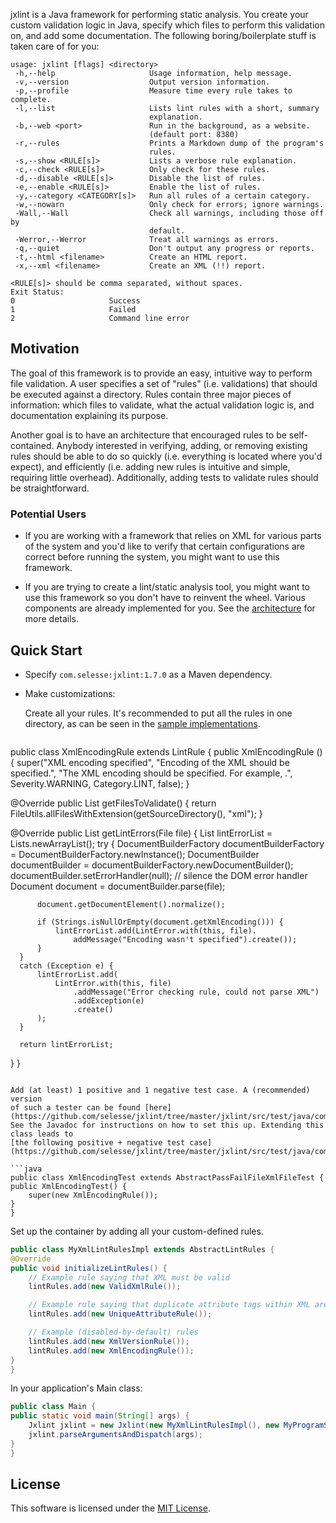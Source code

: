 jxlint is a Java framework for performing static analysis. You create your
custom validation logic in Java, specify which files to perform this
validation on, and add some documentation. The following boring/boilerplate
stuff is taken care of for you:

```
usage: jxlint [flags] <directory>
 -h,--help                     Usage information, help message.
 -v,--version                  Output version information.
 -p,--profile                  Measure time every rule takes to complete.
 -l,--list                     Lists lint rules with a short, summary
                               explanation.
 -b,--web <port>               Run in the background, as a website.
                               (default port: 8380)
 -r,--rules                    Prints a Markdown dump of the program's
                               rules.
 -s,--show <RULE[s]>           Lists a verbose rule explanation.
 -c,--check <RULE[s]>          Only check for these rules.
 -d,--disable <RULE[s]>        Disable the list of rules.
 -e,--enable <RULE[s]>         Enable the list of rules.
 -y,--category <CATEGORY[s]>   Run all rules of a certain category.
 -w,--nowarn                   Only check for errors; ignore warnings.
 -Wall,--Wall                  Check all warnings, including those off by
                               default.
 -Werror,--Werror              Treat all warnings as errors.
 -q,--quiet                    Don't output any progress or reports.
 -t,--html <filename>          Create an HTML report.
 -x,--xml <filename>           Create an XML (!!) report.

<RULE[s]> should be comma separated, without spaces.
Exit Status:
0                     Success
1                     Failed
2                     Command line error
```

Motivation
----------

The goal of this framework is to provide an easy, intuitive way to perform
file validation. A user specifies a set of "rules" (i.e. validations) that
should be executed against a directory. Rules contain three major pieces of
information: which files to validate, what the actual validation logic is, and
documentation explaining its purpose.

Another goal is to have an architecture that encouraged rules to be
self-contained. Anybody interested in verifying, adding, or removing existing
rules should be able to do so quickly (i.e. everything is located where you'd
expect), and efficiently (i.e. adding new rules is intuitive and simple,
requiring little overhead). Additionally, adding tests to validate rules
should be straightforward.

### Potential Users

* If you are working with a framework that relies on XML for various parts of
  the system and you'd like to verify that certain configurations are correct
  before running the system, you might want to use this framework.

* If you are trying to create a lint/static analysis tool, you might want
  to use this framework so you don't have to reinvent the wheel. Various
  components are already implemented for you. See the
  [architecture](https://github.com/selesse/jxlint/blob/master/doc/architecture.md) for more details.

Quick Start
-----------

* Specify `com.selesse:jxlint:1.7.0` as a Maven dependency.
* Make customizations:

  Create all your rules. It's recommended to put all the rules in one directory,
  as can be seen in the [sample implementations](https://github.com/selesse/jxlint/tree/master/jxlint-impl/src/main/java/com/selesse/jxlintimpl/rules/impl).

   ```java
public class XmlEncodingRule extends LintRule {
  public XmlEncodingRule () {
      super("XML encoding specified", "Encoding of the XML should be specified.",
              "The XML encoding should be specified. For example, <?xml version=\"1.0\" encoding=\"UTF-8\"?>.",
              Severity.WARNING, Category.LINT, false);
  }

  @Override
  public List<File> getFilesToValidate() {
      return FileUtils.allFilesWithExtension(getSourceDirectory(), "xml");
  }

  @Override
  public List<LintError> getLintErrors(File file) {
      List<LintError> lintErrorList = Lists.newArrayList();
      try {
          DocumentBuilderFactory documentBuilderFactory = DocumentBuilderFactory.newInstance();
          DocumentBuilder documentBuilder = documentBuilderFactory.newDocumentBuilder();
          documentBuilder.setErrorHandler(null); // silence the DOM error handler
          Document document = documentBuilder.parse(file);

          document.getDocumentElement().normalize();

          if (Strings.isNullOrEmpty(document.getXmlEncoding())) {
              lintErrorList.add(LintError.with(this, file).
                  addMessage("Encoding wasn't specified").create());
          }
      }
      catch (Exception e) {
          lintErrorList.add(
              LintError.with(this, file)
                  .addMessage("Error checking rule, could not parse XML")
                  .addException(e)
                  .create()
          );
      }

      return lintErrorList;
  }
}
  ```

  Add (at least) 1 positive and 1 negative test case. A (recommended) version
  of such a tester can be found [here](https://github.com/selesse/jxlint/tree/master/jxlint/src/test/java/com/selesse/jxlint/samplerules).
  See the Javadoc for instructions on how to set this up. Extending this class leads to
  [the following positive + negative test case](https://github.com/selesse/jxlint/tree/master/jxlint/src/test/java/com/selesse/jxlint/samplerulestest/xml/XmlEncodingTest.java):

  ```java
public class XmlEncodingTest extends AbstractPassFailFileXmlFileTest {
  public XmlEncodingTest() {
      super(new XmlEncodingRule());
  }
}
  ```

  Set up the container by adding all your custom-defined rules.

  ```java
public class MyXmlLintRulesImpl extends AbstractLintRules {
  @Override
  public void initializeLintRules() {
      // Example rule saying that XML must be valid
      lintRules.add(new ValidXmlRule());

      // Example rule saying that duplicate attribute tags within XML are bad
      lintRules.add(new UniqueAttributeRule());

      // Example (disabled-by-default) rules
      lintRules.add(new XmlVersionRule());
      lintRules.add(new XmlEncodingRule());
  }
}
  ```

  In your application's Main class:

  ```java
public class Main {
  public static void main(String[] args) {
      Jxlint jxlint = new Jxlint(new MyXmlLintRulesImpl(), new MyProgramSettings());
      jxlint.parseArgumentsAndDispatch(args);
  }
}
  ```

License
-------

This software is licensed under the [MIT License](http://en.wikipedia.org/wiki/MIT_License).
